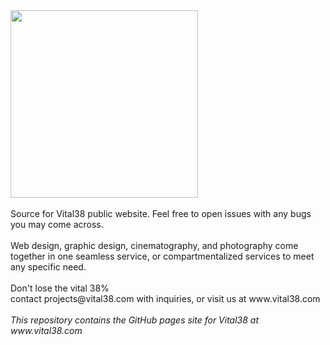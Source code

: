 <img src="https://s3-us-west-1.amazonaws.com/vital38.com/assets/img/V38Logo.svg" width="300px">
<br>
<br>
Source for Vital38 public website. Feel free to open issues with any bugs you may come across.
<br>
<br>
Web design, graphic design, cinematography, and photography come together in one seamless service, or compartmentalized services to meet any specific need. 
<br>
<br>
Don't lose the vital 38% 
<br>
contact projects@vital38.com with inquiries, or visit us at www.vital38.com
<br>
<br>
<em>
This repository contains the GitHub pages site for Vital38 at www.vital38.com
</em>
